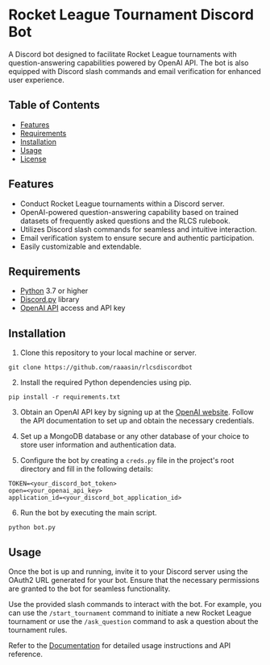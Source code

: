 ﻿# Rocket League Tournament Discord Bot

A Discord bot designed to facilitate Rocket League tournaments with question-answering capabilities powered by OpenAI API. The bot is also equipped with Discord slash commands and email verification for enhanced user experience.

## Table of Contents

- [Features](#features)
- [Requirements](#requirements)
- [Installation](#installation)
- [Usage](#usage)
- [License](#license)

## Features

- Conduct Rocket League tournaments within a Discord server.
- OpenAI-powered question-answering capability based on trained datasets of frequently asked questions and the RLCS rulebook.
- Utilizes Discord slash commands for seamless and intuitive interaction.
- Email verification system to ensure secure and authentic participation.
- Easily customizable and extendable.

## Requirements

- [Python](https://www.python.org/) 3.7 or higher
- [Discord.py](https://discordpy.readthedocs.io/) library
- [OpenAI API](https://openai.com/) access and API key

## Installation

1. Clone this repository to your local machine or server.
```shell
git clone https://github.com/raaasin/rlcsdiscordbot
```

2. Install the required Python dependencies using pip.
```shell
pip install -r requirements.txt
```

3. Obtain an OpenAI API key by signing up at the [OpenAI website](https://openai.com/). Follow the API documentation to set up and obtain the necessary credentials.

4. Set up a MongoDB database or any other database of your choice to store user information and authentication data.

5. Configure the bot by creating a `creds.py` file in the project's root directory and fill in the following details:
```dotenv
TOKEN=<your_discord_bot_token>
open=<your_openai_api_key>
application_id=<your_discord_bot_application_id>
```

6. Run the bot by executing the main script.
```shell
python bot.py
```

## Usage

Once the bot is up and running, invite it to your Discord server using the OAuth2 URL generated for your bot. Ensure that the necessary permissions are granted to the bot for seamless functionality.

Use the provided slash commands to interact with the bot. For example, you can use the `/start_tournament` command to initiate a new Rocket League tournament or use the `/ask_question` command to ask a question about the tournament rules.

Refer to the [Documentation](./docs/README.md) for detailed usage instructions and API reference.


